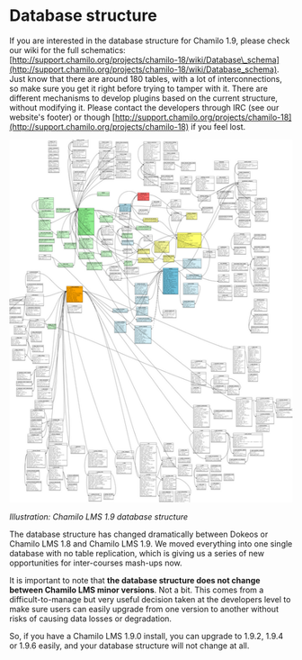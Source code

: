 # Database structure

If you are interested in the database structure for Chamilo 1.9, please check our wiki for the full schematics: [http://support.chamilo.org/projects/chamilo-18/wiki/Database\_schema](http://support.chamilo.org/projects/chamilo-18/wiki/Database_schema). Just know that there are around 180 tables, with a lot of interconnections, so make sure you get it right before trying to tamper with it. There are different mechanisms to develop plugins based on the current structure, without modifying it. Please contact the developers through IRC \(see our website's footer\) or though [http://support.chamilo.org/projects/chamilo-18](http://support.chamilo.org/projects/chamilo-18) if you feel lost.

![](../../.gitbook/assets/images51%20%281%29.png)

_Illustration: Chamilo LMS 1.9 database structure_

The database structure has changed dramatically between Dokeos or Chamilo LMS 1.8 and Chamilo LMS 1.9. We moved everything into one single database with no table replication, which is giving us a series of new opportunities for inter-courses mash-ups now.

It is important to note that **the database structure does not change between Chamilo LMS minor versions**. Not a bit. This comes from a difficult-to-manage but very useful decision taken at the developers level to make sure users can easily upgrade from one version to another without risks of causing data losses or degradation.

So, if you have a Chamilo LMS 1.9.0 install, you can upgrade to 1.9.2, 1.9.4 or 1.9.6 easily, and your database structure will not change at all.

